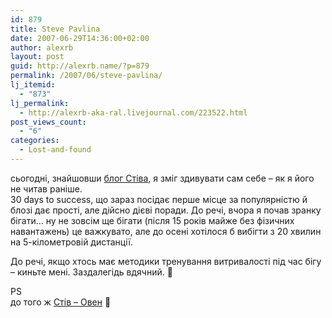 ```yaml
---
id: 879
title: Steve Pavlina
date: 2007-06-29T14:36:00+02:00
author: alexrb
layout: post
guid: http://alexrb.name/?p=879
permalink: /2007/06/steve-pavlina/
lj_itemid:
  - "873"
lj_permalink:
  - http://alexrb-aka-ral.livejournal.com/223522.html
post_views_count:
  - "6"
categories:
  - Lost-and-found
---
```

сьогодні, знайшовши [блог Стіва](http://www.stevepavlina.com/blog/), я зміг здивувати сам себе &#8211; як я його не читав раніше.  
30 days to success, що зараз посідає перше місце за популярністю й блозі дає прості, але дійсно дієві поради. До речі, вчора я почав зранку бігати&#8230; ну не зовсім ще бігати (після 15 років майже без фізичних навантажень) це важкувато, але до осені хотілося б вибігти з 20 хвилин на 5-кілометровій дистанції.

До речі, якщо хтось має методики тренування витривалості під час бігу &#8211; киньте мені. Заздалегідь вдячний. 🙂

PS  
до того ж [Стів &#8211; Овен](http://www.stevepavlina.com/about-steve-pavlina.htm) 🙂